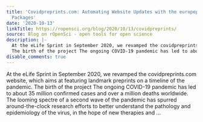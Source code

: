 ```yaml
---
title: 'Covidpreprints.com: Automating Website Updates with the europepmc and rAltmetric
  Packages'
date: '2020-10-13'
linkTitle: https://ropensci.org/blog/2020/10/13/covidpreprints/
source: Blog on rOpenSci - open tools for open science
description: |-
  At the eLife Sprint in September 2020, we revamped the covidpreprints.com website, which aims at featuring landmark preprints on a timeline of the pandemic.
  The birth of the project The ongoing COVID-19 pandemic has led to about 35 million confirmed cases and over a million deaths worldwide. The looming spectre of a second wave of the pandemic has spurred around-the-clock research efforts to better understand the pathology and epidemiology of the virus, in the hope of new therapies and ...
disable_comments: true
---
```

At the eLife Sprint in September 2020, we revamped the covidpreprints.com website, which aims at featuring landmark preprints on a timeline of the pandemic.
The birth of the project The ongoing COVID-19 pandemic has led to about 35 million confirmed cases and over a million deaths worldwide. The looming spectre of a second wave of the pandemic has spurred around-the-clock research efforts to better understand the pathology and epidemiology of the virus, in the hope of new therapies and ...